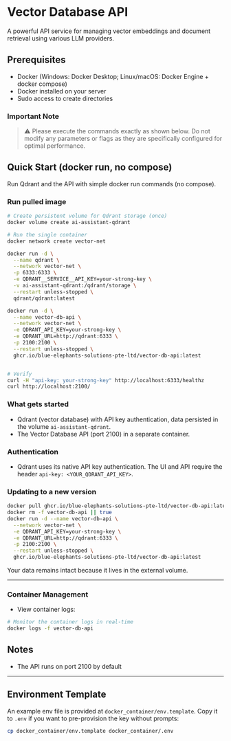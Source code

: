 # Vector Database API

A powerful API service for managing vector embeddings and document retrieval using various LLM providers.

## Prerequisites
- Docker (Windows: Docker Desktop; Linux/macOS: Docker Engine + docker compose)
- Docker installed on your server
- Sudo access to create directories

### Important Note
> ⚠️ Please execute the commands exactly as shown below. Do not modify any parameters or flags as they are specifically configured for optimal performance.

## Quick Start (docker run, no compose)
Run Qdrant and the API with simple docker run commands (no compose).

### Run pulled image
```bash
# Create persistent volume for Qdrant storage (once)
docker volume create ai-assistant-qdrant

# Run the single container
docker network create vector-net

docker run -d \
  --name qdrant \
  --network vector-net \
  -p 6333:6333 \
  -e QDRANT__SERVICE__API_KEY=your-strong-key \
  -v ai-assistant-qdrant:/qdrant/storage \
  --restart unless-stopped \
  qdrant/qdrant:latest

docker run -d \
  --name vector-db-api \
  --network vector-net \
  -e QDRANT_API_KEY=your-strong-key \
  -e QDRANT_URL=http://qdrant:6333 \
  -p 2100:2100 \
  --restart unless-stopped \
  ghcr.io/blue-elephants-solutions-pte-ltd/vector-db-api:latest


# Verify
curl -H "api-key: your-strong-key" http://localhost:6333/healthz
curl http://localhost:2100/
```

### What gets started
- Qdrant (vector database) with API key authentication, data persisted in the volume `ai-assistant-qdrant`.
- The Vector Database API (port 2100) in a separate container.

### Authentication
- Qdrant uses its native API key authentication. The UI and API require the header `api-key: <YOUR_QDRANT_API_KEY>`.

### Updating to a new version
```bash
docker pull ghcr.io/blue-elephants-solutions-pte-ltd/vector-db-api:latest
docker rm -f vector-db-api || true
docker run -d --name vector-db-api \
  --network vector-net \
  -e QDRANT_API_KEY=your-strong-key \
  -e QDRANT_URL=http://qdrant:6333 \
  -p 2100:2100 \
  --restart unless-stopped \
  ghcr.io/blue-elephants-solutions-pte-ltd/vector-db-api:latest
```
Your data remains intact because it lives in the external volume.

---

### Container Management

- View container logs:
```bash
# Monitor the container logs in real-time
docker logs -f vector-db-api
```

## Notes
- The API runs on port 2100 by default
---

## Environment Template

An example env file is provided at `docker_container/env.template`. Copy it to `.env` if you want to pre-provision the key without prompts:

```bash
cp docker_container/env.template docker_container/.env
```
